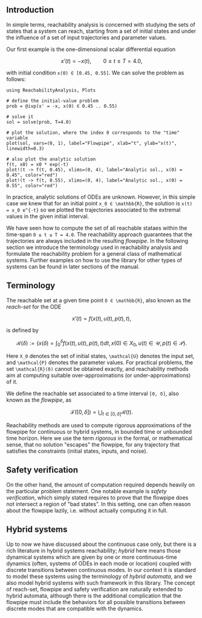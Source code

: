 ## Introduction

In simple terms, reachability analysis is concerned with studying the sets of states
that a system can reach, starting from a set of initial states and under the
influence of a set of input trajectories and parameter values.

Our first example is the one-dimensional scalar differential equation

```math
x'(t) = -x(t),\qquad 0 ≤ t ≤ T = 4.0,
```
with initial condition ``x(0) ∈ [0.45, 0.55]``. We can solve the problem as follows:

```@example linear_scalar
using ReachabilityAnalysis, Plots

# define the initial-value problem
prob = @ivp(x' = -x, x(0) ∈ 0.45 .. 0.55)

# solve it
sol = solve(prob, T=4.0)

# plot the solution, where the index 0 corresponds to the "time" variable
plot(sol, vars=(0, 1), label="Flowpipe", xlab="t", ylab="x(t)", linewidth=0.3)

# also plot the analytic solution
f(t, x0) = x0 * exp(-t)
plot!(t -> f(t, 0.45), xlims=(0, 4), label="Analytic sol., x(0) = 0.45", color="red")
plot!(t -> f(t, 0.55), xlims=(0, 4), label="Analytic sol., x(0) = 0.55", color="red")
```
In practice, analytic solutions of ODEs are unknown. However, in this simple case
we knew that for an initial point ``x_0 ∈ \mathbb{R}``, the solution is
``x(t) = x_0 e^{-t}`` so we plotted the trajectories associated to the extremal
values in the given initial interval.

We have seen how to compute the set of all reachable stataes within
the time-span ``0 ≤ t ≤ T = 4.0``. The reachability approach guarantees that
the trajectories are always included in the resulting *flowpipe*. In the following
section we introduce the terminology used in reachability analysis and formulate the
reachability problem for a general class of mathematical systems. Further examples on
how to use the library for other types of systems can be found in later sections of the manual.

## Terminology

The reachable set at a given time point ``δ ∈ \mathbb{R}``, also known as the
*reach-set* for the ODE
```math
x'(t) = f(x(t), u(t), p(t), t),
```
is defined by
```math
\mathcal{R}(δ) := \left\{ x(δ) = ∫_0^δ f(x(t), u(t), p(t), t) dt, x(0) ∈ X_0, u(t) ∈ \mathcal{U}, p(t) ∈ \mathcal{P} \right\}.
```
Here ``X_0`` denotes the set of initial states, ``\mathcal{U}`` denotes the input set,
and ``\mathcal{P}`` denotes the parameter values. For practical problems, the set
``\mathcal{R}(δ)`` cannot be obtained exactly, and reachability methods aim at
computing suitable over-approximations (or under-approximations) of it.

We define the reachable set associated to a time interval ``[0, δ]``,
also known as the *flowpipe*, as
```math
\mathcal{F}([0, δ]) = ⋃_{t ∈ [0, δ]} \mathcal{R}(t).
```
Reachability methods are used to compute rigorous approximations of the flowpipe
for continuous or hybrid systems, in bounded time or unbounded time horizon.
Here we use the term *rigorous* in the formal, or mathematical sense, that no
solution "escapes" the flowpipe, for any trajectory that satisfies the constraints
(initial states, inputs, and noise).

## Safety verification

On the other hand, the amount of computation required depends heavily on the
particular problem statement. One notable example is *safety verification*,
which simply stated requires to prove that the flowpipe does not intersect a region
of "bad states". In this setting, one can often reason about the flowpipe lazily,
i.e. without actually computing it in full.

## Hybrid systems

Up to now we have discussed about the continuous case only, but there is a rich
literature in hybrid systems reachability; *hybrid* here means those dynamical
systems which are given by one or more continuous-time dynamics (often, systems
of ODEs in each mode or location) coupled with discrete transitions between
continuous modes. In our context it is standard to model these systems using the
terminology of *hybrid automata*, and we also model hybrid systems with such framework
in this library. The concept of reach-set, flowpipe and safety verification are
naturally extended to hybrid automata, although there is the additional complication
that the flowpipe must include the behaviors for all possible transitions between
discrete modes that are compatible with the dynamics.
